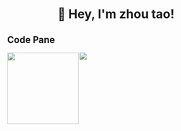 <!--
**zhou-tao/zhou-tao** is a ✨ _special_ ✨ repository because its `README.md` (this file) appears on your GitHub profile.

Here are some ideas to get you started:

- 🔭 I’m currently working on ...
- 🌱 I’m currently learning ...
- 👯 I’m looking to collaborate on ...
- 🤔 I’m looking for help with ...
- 💬 Ask me about ...
- 📫 How to reach me: ...
- 😄 Pronouns: ...
- ⚡ Fun fact: ...
-->

<h1 align="center">
  👏 Hey, I'm zhou tao!
</h1>

## Code Pane
<div>
    <img height="165" align="left" src="https://github-readme-stats.vercel.app/api?username=zhou-tao&theme=calm&show_icons=true" />
    <img src="https://github-readme-stats.vercel.app/api/top-langs/?username=zhou-tao&hide=css,Jupyter+Notebook,ruby&theme=calm&langs_count=6&layout=compact" />
</div>
